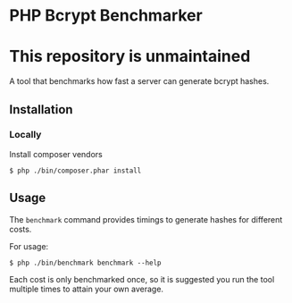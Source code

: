 PHP Bcrypt Benchmarker
==========================

# This repository is unmaintained

A tool that benchmarks how fast a server can generate bcrypt hashes.

Installation
------------

### Locally

Install composer vendors

    $ php ./bin/composer.phar install

Usage
-----

The `benchmark` command provides timings to generate hashes for different costs.

For usage: 

    $ php ./bin/benchmark benchmark --help

Each cost is only benchmarked once, so it is suggested you run the tool multiple times to attain your own average.
